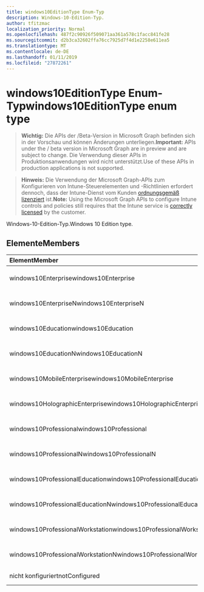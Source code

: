 ```yaml
---
title: windows10EditionType Enum-Typ
description: Windows-10-Edition-Typ.
author: tfitzmac
localization_priority: Normal
ms.openlocfilehash: 487f2c90926f509071aa361a578c1facc841fe28
ms.sourcegitcommit: d2b3ca32602ffa76cc7925d7f4d1e2258e611ea5
ms.translationtype: MT
ms.contentlocale: de-DE
ms.lasthandoff: 01/11/2019
ms.locfileid: "27872261"
---
```

# <a name="windows10editiontype-enum-type"></a><span data-ttu-id="57260-103">windows10EditionType Enum-Typ</span><span class="sxs-lookup"><span data-stu-id="57260-103">windows10EditionType enum type</span></span>

> <span data-ttu-id="57260-104">**Wichtig:** Die APIs der /Beta-Version in Microsoft Graph befinden sich in der Vorschau und können Änderungen unterliegen.</span><span class="sxs-lookup"><span data-stu-id="57260-104">**Important:** APIs under the / beta version in Microsoft Graph are in preview and are subject to change.</span></span> <span data-ttu-id="57260-105">Die Verwendung dieser APIs in Produktionsanwendungen wird nicht unterstützt.</span><span class="sxs-lookup"><span data-stu-id="57260-105">Use of these APIs in production applications is not supported.</span></span>

> <span data-ttu-id="57260-106">**Hinweis:** Die Verwendung der Microsoft Graph-APIs zum Konfigurieren von Intune-Steuerelementen und -Richtlinien erfordert dennoch, dass der Intune-Dienst vom Kunden [ordnungsgemäß lizenziert](https://go.microsoft.com/fwlink/?linkid=839381) ist.</span><span class="sxs-lookup"><span data-stu-id="57260-106">**Note:** Using the Microsoft Graph APIs to configure Intune controls and policies still requires that the Intune service is [correctly licensed](https://go.microsoft.com/fwlink/?linkid=839381) by the customer.</span></span>

<span data-ttu-id="57260-107">Windows-10-Edition-Typ.</span><span class="sxs-lookup"><span data-stu-id="57260-107">Windows 10 Edition type.</span></span>
## <a name="members"></a><span data-ttu-id="57260-108">Elemente</span><span class="sxs-lookup"><span data-stu-id="57260-108">Members</span></span>
|<span data-ttu-id="57260-109">Element</span><span class="sxs-lookup"><span data-stu-id="57260-109">Member</span></span>|<span data-ttu-id="57260-110">Wert</span><span class="sxs-lookup"><span data-stu-id="57260-110">Value</span></span>|<span data-ttu-id="57260-111">Beschreibung</span><span class="sxs-lookup"><span data-stu-id="57260-111">Description</span></span>|
|:---|:---|:---|
|<span data-ttu-id="57260-112">windows10Enterprise</span><span class="sxs-lookup"><span data-stu-id="57260-112">windows10Enterprise</span></span>|<span data-ttu-id="57260-113">0</span><span class="sxs-lookup"><span data-stu-id="57260-113">0</span></span>|<span data-ttu-id="57260-114">Windows 10 Enterprise</span><span class="sxs-lookup"><span data-stu-id="57260-114">Windows 10 Enterprise</span></span>|
|<span data-ttu-id="57260-115">windows10EnterpriseN</span><span class="sxs-lookup"><span data-stu-id="57260-115">windows10EnterpriseN</span></span>|<span data-ttu-id="57260-116">1</span><span class="sxs-lookup"><span data-stu-id="57260-116">1</span></span>|<span data-ttu-id="57260-117">Windows 10 EnterpriseN</span><span class="sxs-lookup"><span data-stu-id="57260-117">Windows 10 EnterpriseN</span></span>|
|<span data-ttu-id="57260-118">windows10Education</span><span class="sxs-lookup"><span data-stu-id="57260-118">windows10Education</span></span>|<span data-ttu-id="57260-119">2</span><span class="sxs-lookup"><span data-stu-id="57260-119">2</span></span>|<span data-ttu-id="57260-120">Windows 10 Bildungseinrichtungen</span><span class="sxs-lookup"><span data-stu-id="57260-120">Windows 10 Education</span></span>|
|<span data-ttu-id="57260-121">windows10EducationN</span><span class="sxs-lookup"><span data-stu-id="57260-121">windows10EducationN</span></span>|<span data-ttu-id="57260-122">3</span><span class="sxs-lookup"><span data-stu-id="57260-122">3</span></span>|<span data-ttu-id="57260-123">Windows 10 EducationN</span><span class="sxs-lookup"><span data-stu-id="57260-123">Windows 10 EducationN</span></span>|
|<span data-ttu-id="57260-124">windows10MobileEnterprise</span><span class="sxs-lookup"><span data-stu-id="57260-124">windows10MobileEnterprise</span></span>|<span data-ttu-id="57260-125">4</span><span class="sxs-lookup"><span data-stu-id="57260-125">4</span></span>|<span data-ttu-id="57260-126">10 Windows Mobile Enterprise</span><span class="sxs-lookup"><span data-stu-id="57260-126">Windows 10 Mobile Enterprise</span></span>|
|<span data-ttu-id="57260-127">windows10HolographicEnterprise</span><span class="sxs-lookup"><span data-stu-id="57260-127">windows10HolographicEnterprise</span></span>|<span data-ttu-id="57260-128">5</span><span class="sxs-lookup"><span data-stu-id="57260-128">5</span></span>|<span data-ttu-id="57260-129">Windows 10 Hologramm Enterprise</span><span class="sxs-lookup"><span data-stu-id="57260-129">Windows 10 Holographic Enterprise</span></span>|
|<span data-ttu-id="57260-130">windows10Professional</span><span class="sxs-lookup"><span data-stu-id="57260-130">windows10Professional</span></span>|<span data-ttu-id="57260-131">6</span><span class="sxs-lookup"><span data-stu-id="57260-131">6</span></span>|<span data-ttu-id="57260-132">10 Windows Professional</span><span class="sxs-lookup"><span data-stu-id="57260-132">Windows 10 Professional</span></span>|
|<span data-ttu-id="57260-133">windows10ProfessionalN</span><span class="sxs-lookup"><span data-stu-id="57260-133">windows10ProfessionalN</span></span>|<span data-ttu-id="57260-134">7</span><span class="sxs-lookup"><span data-stu-id="57260-134">7</span></span>|<span data-ttu-id="57260-135">Windows 10 ProfessionalN</span><span class="sxs-lookup"><span data-stu-id="57260-135">Windows 10 ProfessionalN</span></span>|
|<span data-ttu-id="57260-136">windows10ProfessionalEducation</span><span class="sxs-lookup"><span data-stu-id="57260-136">windows10ProfessionalEducation</span></span>|<span data-ttu-id="57260-137">8</span><span class="sxs-lookup"><span data-stu-id="57260-137">8</span></span>|<span data-ttu-id="57260-138">Windows 10 Fortbildung</span><span class="sxs-lookup"><span data-stu-id="57260-138">Windows 10 Professional Education</span></span>|
|<span data-ttu-id="57260-139">windows10ProfessionalEducationN</span><span class="sxs-lookup"><span data-stu-id="57260-139">windows10ProfessionalEducationN</span></span>|<span data-ttu-id="57260-140">9</span><span class="sxs-lookup"><span data-stu-id="57260-140">9</span></span>|<span data-ttu-id="57260-141">Professional EducationN Windows 10</span><span class="sxs-lookup"><span data-stu-id="57260-141">Windows 10 Professional EducationN</span></span>|
|<span data-ttu-id="57260-142">windows10ProfessionalWorkstation</span><span class="sxs-lookup"><span data-stu-id="57260-142">windows10ProfessionalWorkstation</span></span>|<span data-ttu-id="57260-143">10</span><span class="sxs-lookup"><span data-stu-id="57260-143">10</span></span>|<span data-ttu-id="57260-144">Windows 10 Professional für Arbeitsstationen</span><span class="sxs-lookup"><span data-stu-id="57260-144">Windows 10 Professional for Workstations</span></span>|
|<span data-ttu-id="57260-145">windows10ProfessionalWorkstationN</span><span class="sxs-lookup"><span data-stu-id="57260-145">windows10ProfessionalWorkstationN</span></span>|<span data-ttu-id="57260-146">11</span><span class="sxs-lookup"><span data-stu-id="57260-146">11</span></span>|<span data-ttu-id="57260-147">Windows 10 Professional für Arbeitsstationen N</span><span class="sxs-lookup"><span data-stu-id="57260-147">Windows 10 Professional for Workstations N</span></span>|
|<span data-ttu-id="57260-148">nicht konfiguriert</span><span class="sxs-lookup"><span data-stu-id="57260-148">notConfigured</span></span>|<span data-ttu-id="57260-149">12</span><span class="sxs-lookup"><span data-stu-id="57260-149">12</span></span>|<span data-ttu-id="57260-150">Nicht konfiguriert</span><span class="sxs-lookup"><span data-stu-id="57260-150">NotConfigured</span></span>|





